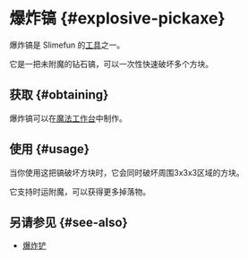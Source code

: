 # 爆炸镐 {#explosive-pickaxe}

爆炸镐是 Slimefun 的[工具](/Tools)之一。

它是一把未附魔的钻石镐，可以一次性快速破坏多个方块。

## 获取 {#obtaining}

爆炸镐可以在[魔法工作台](/Magic-Workbench)中制作。

## 使用 {#usage}

当你使用这把镐破坏方块时，它会同时破坏周围3x3x3区域的方块。

它支持时运附魔，可以获得更多掉落物。

## 另请参见 {#see-also}

* [爆炸铲](/Explosive-Shovel)
